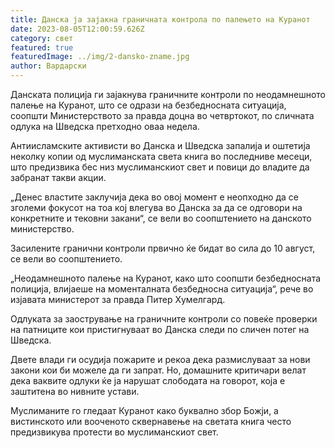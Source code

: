 ```yaml
---
title: Данска ја зајакна граничната контрола по палењето на Куранот
date: 2023-08-05T12:00:59.626Z
category: свет
featured: true
featuredImage: ../img/2-dansko-zname.jpg
author: Вардарски
---
```

Данската полиција ги зајакнува граничните контроли по неодамнешното палење на Куранот, што се одрази на безбедносната ситуација, соопшти Министерството за правда доцна во четвртокот, по сличната одлука на Шведска претходно оваа недела.

Антиисламските активисти во Данска и Шведска запалија и оштетија неколку копии од муслиманската света книга во последниве месеци, што предизвика бес низ муслиманскиот свет и повици до владите да забранат такви акции.

„Денес властите заклучија дека во овој момент е неопходно да се зголеми фокусот на тоа кој влегува во Данска за да се одговори на конкретните и тековни закани“, се вели во соопштението на данското министерство.

Засилените гранични контроли првично ќе бидат во сила до 10 август, се вели во соопштението.

„Неодамнешното палење на Куранот, како што соопшти безбедносната полиција, влијаеше на моменталната безбедносна ситуација“, рече во изјавата министерот за правда Питер Хумелгард.

Одлуката за заострување на граничните контроли со повеќе проверки на патниците кои пристигнуваат во Данска следи по сличен потег на Шведска.

Двете влади ги осудија пожарите и рекоа дека размислуваат за нови закони кои би можеле да ги запрат. Но, домашните критичари велат дека ваквите одлуки ќе ја нарушат слободата на говорот, која е заштитена во нивните устави.

Муслиманите го гледаат Куранот како буквално збор Божји, а вистинското или вооченото сквернавење на светата книга често предизвикува протести во муслиманскиот свет.